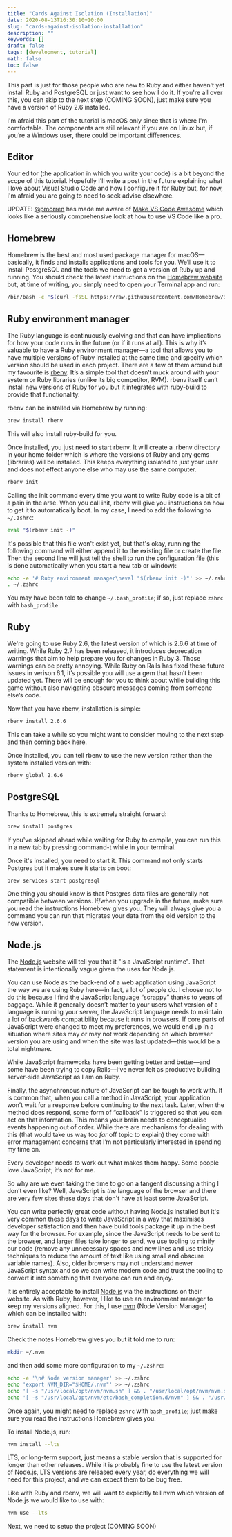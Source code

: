 ```yaml
---
title: "Cards Against Isolation (Installation)"
date: 2020-08-13T16:30:10+10:00
slug: "cards-against-isolation-installation"
description: ""
keywords: []
draft: false
tags: [development, tutorial]
math: false
toc: false
---
```

This part is just for those people who are new to Ruby and either haven't yet
install Ruby and PostgreSQL or just want to see how I do it. If you're all over
this, you can skip to the next step (COMING SOON), just make sure you have a
version of Ruby 2.6 installed.

I'm afraid this part of the tutorial is macOS only since that is where I'm
comfortable. The components are still relevant if you are on Linux but, if
you’re a Windows user, there could be important differences.

## Editor

Your editor (the application in which you write your code) is a bit beyond the
scope of this tutorial. Hopefully I'll write a post in the future explaining
what I love about Visual Studio Code and how I configure it for Ruby but, for
now, I'm afraid you are going to need to seek advise elsewhere.

UPDATE: [@pmorren](https://twitter.com/pmorren) has made me aware of
[Make VS Code Awesome](https://makevscodeawesome.com/) which looks like a
seriously comprehensive look at how to use VS Code like a pro.

## Homebrew
Homebrew is the best and most used package manager for macOS—basically, it finds
and installs applications and tools for you. We’ll use it to install PostgreSQL
and the tools we need to get a version of Ruby up and running. You should check
the latest instructions on the [Homebrew website](https://brew.sh/) but, at time
of writing, you simply need to open your Terminal app and run:
```bash
/bin/bash -c "$(curl -fsSL https://raw.githubusercontent.com/Homebrew/install/master/install.sh)"
```

## Ruby environment manager
The Ruby language is continuously evolving and that can have implications for
how your code runs in the future (or if it runs at all). This is why it’s
valuable to have a Ruby environment manager—a tool that allows you to have
multiple versions of Ruby installed at the same time and specify which version
should be used in each project. There are a few of them around but my favourite
is [rbenv](https://github.com/rbenv/rbenv). It’s a simple tool that doesn’t
muck around with your system or Ruby libraries (unlike its big competitor, RVM).
rbenv itself can’t install new versions of Ruby for you but it integrates with
ruby-build to provide that functionality.

rbenv can be installed via Homebrew by running:
```bash
brew install rbenv
```
This will also install ruby-build for you.

Once installed, you just need to start rbenv. It will create a .rbenv directory
in your home folder which is where the versions of Ruby and any gems (libraries)
will be installed. This keeps everything isolated to just your user and does not
effect anyone else who may use the same computer.
```bash
rbenv init
```

Calling the init command every time you want to write Ruby code is a bit of a
pain in the arse. When you call init, rbenv will give you instructions on how to
get it to automatically boot. In my case, I need to add the following to
`~/.zshrc`:
```bash
eval "$(rbenv init -)"
```
It's possible that this file won't exist yet, but that's okay, running the
following command will either append it to the existing file or create the file.
Then the second line will just tell the shell to run the configuration file
(this is done automatically when you start a new tab or window):
```bash
echo -e '# Ruby environment manager\neval "$(rbenv init -)"' >> ~/.zshrc
. ~/.zshrc
```
You may have been told to change `~/.bash_profile`; if so, just replace `zshrc`
with `bash_profile`

## Ruby

We're going to use Ruby 2.6, the latest version of which is 2.6.6 at time of
writing. While Ruby 2.7 has been released, it introduces deprecation warnings
that aim to help prepare you for changes in Ruby 3. Those warnings can be pretty
annoying. While Ruby on Rails has fixed these future issues in verison 6.1, it’s
possible you will use a gem that hasn’t been updated yet. There will be enough
for you to think about while building this game without also navigating obscure
messages coming from someone else’s code.

Now that you have rbenv, installation is simple:
```bash
rbenv install 2.6.6
```
This can take a while so you might want to consider moving to the next step and
then coming back here.

Once installed, you can tell rbenv to use the new version rather than the system
installed version with:
```bash
rbenv global 2.6.6
```

## PostgreSQL

Thanks to Homebrew, this is extremely straight forward:
```bash
brew install postgres
```
If you've skipped ahead while waiting for Ruby to compile, you can run this in a
new tab by pressing command-t while in your terminal.

Once it's installed, you need to start it. This command not only starts Postgres
but it makes sure it starts on boot:
```bash
brew services start postgresql
```

One thing you should know is that Postgres data files are generally not
compatible between versions. If/when you upgrade in the future, make sure you
read the instructions Homebrew gives you. They will always give you a command
you can run that migrates your data from the old version to the new version.

## Node.js

The [Node.js](https://nodejs.org/en/) website will tell you that it "is a
JavaScript runtime". That statement is intentionally vague given the uses for
Node.js.

You can use Node as the back-end of a web application using JavaScript the way
we are using Ruby here—in fact, a lot of people do. I choose not to do this
because I find the JavaScript language “scrappy” thanks to years of baggage.
While it generally doesn’t matter to your users what version of a language is
running your server, the JavaScript language needs to maintain a lot of
backwards compatibility because it runs in browsers. If core parts of JavaScript
were changed to meet my preferences, we would end up in a situation where sites
may or may not work depending on which browser version you are using and when
the site was last updated—this would be a total nightmare.

While JavaScript frameworks have been getting better and better—and some have
been trying to copy Rails—I’ve never felt as productive building server-side
JavaScript as I am on Ruby.

Finally, the asynchronous nature of JavaScript can
be tough to work with. It is common that, when you call a method in JavaScript,
your application won’t wait for a response before continuing to the next task.
Later, when the method does respond, some form of “callback” is triggered so
that you can act on that information. This means your brain needs to
conceptualise events happening out of order. While there are mechanisms for
dealing with this (that would take us way too _far_ off topic to explain) they
come with error management concerns that I’m not particularly interested in
spending my time on.

Every developer needs to work out what makes them happy. Some people love
JavaScript; it’s not for me.

So why are we even taking the time to go on a tangent discussing a thing I don’t
even like‽ Well, JavaScript is _the_ language of the browser and there are very
few sites these days that don't have at least some JavaScript.

You can write perfectly great code without having Node.js installed but it's
very common these days to write JavaScript in a way that maximises developer
satisfaction and then have build tools package it up in the best way for the
browser. For example, since the JavaScript needs to be sent to the browser, and
larger files take longer to send, we use tooling to minify our code (remove any
unnecessary spaces and new lines and use tricky techniques to reduce the amount
of text like using small and obscure variable names). Also, older browsers may
not understand newer JavaScript syntax and so we can write modern code and trust
the tooling to convert it into something that everyone can run and enjoy.

It is entirely acceptable to install [Node.js](https://nodejs.org/en/) via the
instructions on their website. As with Ruby, however, I like to use an
environment manager to keep my versions aligned. For this, I use
[nvm](https://github.com/nvm-sh/nvm) (Node Version Manager) which can be
installed with:
```bash
brew install nvm
```
Check the notes Homebrew gives you but it told me to run:
```bash
mkdir ~/.nvm
```
and then add some more configuration to my `~/.zshrc`:
```bash
echo -e '\n# Node version manager' >> ~/.zshrc
echo 'export NVM_DIR="$HOME/.nvm"' >> ~/.zshrc
echo '[ -s "/usr/local/opt/nvm/nvm.sh" ] && . "/usr/local/opt/nvm/nvm.sh"  # This loads nvm' >> ~/.zshrc
echo '[ -s "/usr/local/opt/nvm/etc/bash_completion.d/nvm" ] && . "/usr/local/opt/nvm/etc/bash_completion.d/nvm"  # This loads nvm bash_completion' >> ~/.zshrc
```
Once again, you might need to replace `zshrc` with `bash_profile`; just make
sure you read the instructions Homebrew gives you.

To install Node.js, run:
```bash
nvm install --lts
```
LTS, or long-term support, just means a stable version that is supported for
longer than other releases. While it is probably fine to use the latest version
of Node.js, LTS versions are released every year, do everything we will need for
this project, and we can expect them to be bug free.

Like with Ruby and rbenv, we will want to explicitly tell nvm which version of
Node.js we would like to use with:
```bash
nvm use --lts
```

Next, we need to setup the project (COMING SOON)
